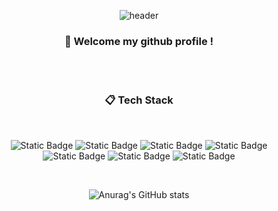 
<div align="center">
  
![header](https://capsule-render.vercel.app/api?type=cylinder&text=iOS`Developer&color=gradient)

###  :wave: Welcome my github profile !
  
 <br/>
 <br/>

  ###  :clipboard: Tech Stack 

   <br/>

![Static Badge](https://img.shields.io/badge/UIkit-iOS-black)
![Static Badge](https://img.shields.io/badge/swift-orange)
![Static Badge](https://img.shields.io/badge/swiftUI-blue)
![Static Badge](https://img.shields.io/badge/CoreData-green)
![Static Badge](https://img.shields.io/badge/Realm-deepgreen)
![Static Badge](https://img.shields.io/badge/Git%26Github-red)
![Static Badge](https://img.shields.io/badge/Combine-RxSwuft-yellow)

<br/>

![Anurag's GitHub stats](https://github-readme-stats.vercel.app/api?username=kwangjo93&show_icons=true&theme=radical)

<!--
**kwangjo93/kwangjo93** is a ✨ _special_ ✨ repository because its `README.md` (this file) appears on your GitHub profile.

Here are some ideas to get you started:

- 🔭 I’m currently working on ...
- 🌱 I’m currently learning ...
- 👯 I’m looking to collaborate on ...
- 🤔 I’m looking for help with ...
- 💬 Ask me about ...
- 📫 How to reach me: ...
- 😄 Pronouns: ...
- ⚡ Fun fact: ...
-->
